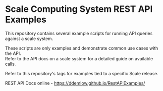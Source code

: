# Scale Computing System REST API Examples

This repository contains several example scripts for running API queries against a scale system.

These scripts are only examples and demonstrate common use cases with the API.  
Refer to the API docs on a scale system for a detailed guide on available calls.

Refer to this repository's tags for examples tied to a specific Scale release.

REST API Docs online - https://ddemlow.github.io/RestAPIExamples/
